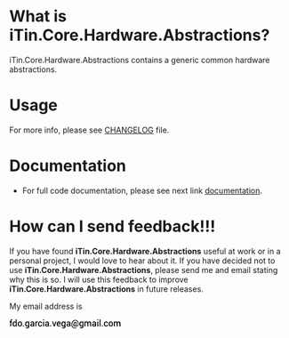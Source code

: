﻿
# What is iTin.Core.Hardware.Abstractions?

iTin.Core.Hardware.Abstractions contains a generic common hardware abstractions.

# Usage
   
For more info, please see [CHANGELOG] file.

# Documentation

 - For full code documentation, please see next link [documentation].

# How can I send feedback!!!

If you have found **iTin.Core.Hardware.Abstractions** useful at work or in a personal project, I would love to hear about it. If you have decided not to use **iTin.Core.Hardware.Abstractions**, please send me and email stating why this is so. I will use this feedback to improve **iTin.Core.Hardware.Abstractions** in future releases.

My email address is 

![email.png][email] 


[email]: ./assets/email.png "email"
[documentation]: ./documentation/iTin.Core.Hardware.Abstractions.md
[CHANGELOG]: https://github.com/iAJTin/iTin.Core.Hardware.Abstractions/blob/master/CHANGELOG.md
